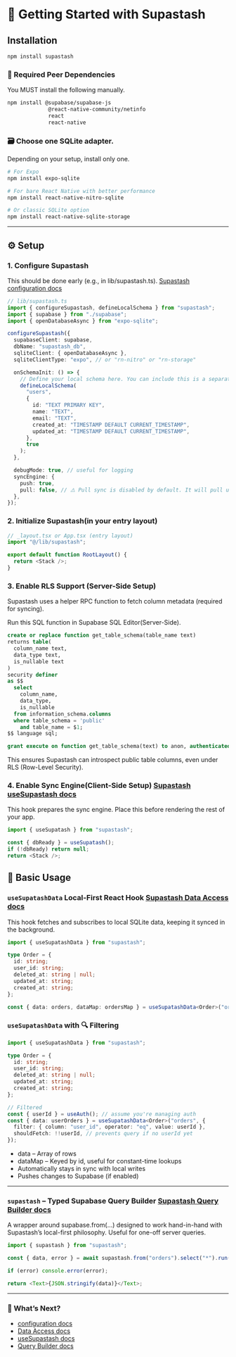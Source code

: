 # 🚀 Getting Started with Supastash

## Installation

```bash
npm install supastash
```

### 📎 Required Peer Dependencies

You MUST install the following manually.

```bash
npm install @supabase/supabase-js
             @react-native-community/netinfo
             react
             react-native

```

### 🗃️ Choose one SQLite adapter.

Depending on your setup, install only one.

```bash
# For Expo
npm install expo-sqlite

# For bare React Native with better performance
npm install react-native-nitro-sqlite

# Or classic SQLite option
npm install react-native-sqlite-storage
```

---

## ⚙️ Setup

### 1. Configure Supastash

This should be done early (e.g., in lib/supastash.ts). [Supastash configuration docs](./configuration.md)

```ts
// lib/supastash.ts
import { configureSupastash, defineLocalSchema } from "supastash";
import { supabase } from "./supabase";
import { openDatabaseAsync } from "expo-sqlite";

configureSupastash({
  supabaseClient: supabase,
  dbName: "supastash_db",
  sqliteClient: { openDatabaseAsync },
  sqliteClientType: "expo", // or "rn-nitro" or "rn-storage"

  onSchemaInit: () => {
    // Define your local schema here. You can include this is a separate file, then call it here.
    defineLocalSchema(
      "users",
      {
        id: "TEXT PRIMARY KEY",
        name: "TEXT",
        email: "TEXT",
        created_at: "TIMESTAMP DEFAULT CURRENT_TIMESTAMP",
        updated_at: "TIMESTAMP DEFAULT CURRENT_TIMESTAMP",
      },
      true
    );
  },

  debugMode: true, // useful for logging
  syncEngine: {
    push: true,
    pull: false, // ⚠️ Pull sync is disabled by default. It will pull unfiltered data from the server. Enable RLS if you want to pull filtered data.
  },
});
```

### 2. Initialize Supastash(in your entry layout)

```ts
// _layout.tsx or App.tsx (entry layout)
import "@/lib/supastash";

export default function RootLayout() {
  return <Stack />;
}
```

### 3. Enable RLS Support (Server-Side Setup)

Supastash uses a helper RPC function to fetch column metadata (required for syncing).

Run this SQL function in Supabase SQL Editor(Server-Side).

```sql
create or replace function get_table_schema(table_name text)
returns table(
  column_name text,
  data_type text,
  is_nullable text
)
security definer
as $$
  select
    column_name,
    data_type,
    is_nullable
  from information_schema.columns
  where table_schema = 'public'
    and table_name = $1;
$$ language sql;

grant execute on function get_table_schema(text) to anon, authenticated;
```

This ensures Supastash can introspect public table columns, even under RLS (Row-Level Security).

### 4. Enable Sync Engine(Client-Side Setup) [Supastash useSupastash docs](useSupastash-hook.md)

This hook prepares the sync engine. Place this before rendering the rest of your app.

```ts
import { useSupatash } from "supastash";

const { dbReady } = useSupatash();
if (!dbReady) return null;
return <Stack />;
```

## 🧪 Basic Usage

### `useSupatashData` Local-First React Hook [Supastash Data Access docs](./data-access.md)

This hook fetches and subscribes to local SQLite data, keeping it synced in the background.

```ts
import { useSupatashData } from "supastash";

type Order = {
  id: string;
  user_id: string;
  deleted_at: string | null;
  updated_at: string;
  created_at: string;
};

const { data: orders, dataMap: ordersMap } = useSupatashData<Order>("orders");
```

### `useSupatashData` with 🔍 Filtering

```ts
import { useSupatashData } from "supastash";

type Order = {
  id: string;
  user_id: string;
  deleted_at: string | null;
  updated_at: string;
  created_at: string;
};

// Filtered
const { userId } = useAuth(); // assume you're managing auth
const { data: userOrders } = useSupatashData<Order>("orders", {
  filter: { column: "user_id", operator: "eq", value: userId },
  shouldFetch: !!userId, // prevents query if no userId yet
});
```

- data – Array of rows
- dataMap – Keyed by id, useful for constant-time lookups
- Automatically stays in sync with local writes
- Pushes changes to Supabase (if enabled)

---

### `supastash` – Typed Supabase Query Builder [Supastash Query Builder docs](./supastash-query-builder.md)

A wrapper around supabase.from(...) designed to work hand-in-hand with Supastash’s local-first philosophy. Useful for one-off server queries.

```ts
import { supastash } from "supastash";

const { data, error } = await supastash.from("orders").select("*").run();

if (error) console.error(error);

return <Text>{JSON.stringify(data)}</Text>;
```

---

### 🔗 What’s Next?

- [configuration docs](./configuration.md)
- [Data Access docs](./data-access.md)
- [useSupastash docs](useSupastash-hook.md)
- [Query Builder docs](./supastash-query-builder.md)
